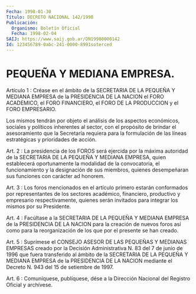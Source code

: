 ```yaml
---
Fecha: 1998-01-30
Título: DECRETO NACIONAL 142/1998
Publicación:
  Organismo: Boletín Oficial
  Fecha: 1998-02-04
SAIJ: https://www.saij.gob.ar/DN19980000142
Id: 123456789-0abc-241-0000-8991soterced
---
```

# PEQUEÑA Y MEDIANA EMPRESA.

<a id="1"></a>
Artículo 1 : Créase en  el  ámbito de la SECRETARIA DE LA PEQUEÑA Y MEDIANA EMPRESA de la PRESIDENCIA  DE  LA NACION el FORO ACADEMICO, el FORO FINANCIERO, el FORO DE LA PRODUCCION  y el FORO EMPRESARIO.

Los  mismos  tendrán  por  objeto  el  análisis  de  los   aspectos económicos,  sociales  y  políticos  inherentes  al sector, con  el propósito  de  brindar el asesoramiento que la Secretaría  requiera para la formulación  de  las  líneas  estratégicas y prioridades de acción.

<a id="2"></a>
Art. 2 : La presidencia de los FOROS será  ejercida  por  la máxima autoridad  de la SECRETARIA DE LA PEQUEÑA Y MEDIANA EMPRESA,  quien establecerá  oportunamente  la  modalidad  de  la  convocatoria, el funcionamiento y la designación de sus miembros, quienes desempeñaran sus funciones con carácter ad honorem.

<a id="3"></a>
Art.  3  :  Los  foros  mencionados en el artículo primero estarán conformados  por  representantes    de    los  sectores  académico, financiero, productivo y empresario respectivamente,  quienes serán invitados para integrar los mismos por su Presidente.

<a id="4"></a>
Art. 4 : Facúltase a la SECRETARIA DE LA PEQUEÑA Y MEDIANA EMPRESA de la PRESIDENCIA DE LA NACION para la creación de nuevos foros así como  para  la  reorganización  de  los  que por el presente se han creado.

<a id="5"></a>
Art.  5 : Suprímese el CONSEJO ASESOR DE LAS  PEQUEÑAS  Y  MEDIANAS EMPRESAS  creado por la Decisión Administrativa N. 83 del 7 de junio de 1996 que  fuera  transferido  al  ámbito  de la SECRETARIA DE LA PEQUEÑA Y MEDIANA EMPRESA de la PRESIDENCIA DE  LA  NACION mediante el Decreto N. 943 del 15 de setiembre de 1997.

<a id="6"></a>
Art. 6 : Comuníquese, publíquese, dése a la Dirección  Nacional del Registro  Oficial  y  archívese.